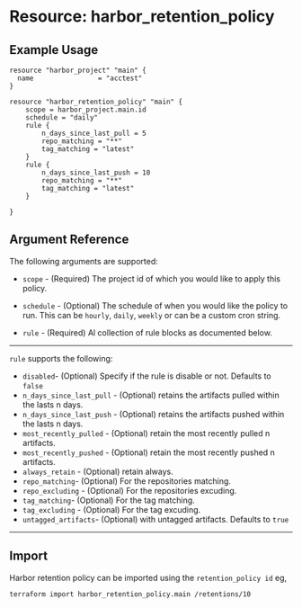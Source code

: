 # Resource: harbor_retention_policy

## Example Usage

```hcl
resource "harbor_project" "main" {
  name                = "acctest"
}

resource "harbor_retention_policy" "main" {
	scope = harbor_project.main.id
	schedule = "daily"
	rule {
		n_days_since_last_pull = 5
		repo_matching = "**"
		tag_matching = "latest"
	}
	rule {
		n_days_since_last_push = 10
		repo_matching = "**"
		tag_matching = "latest"
	}

}
```

## Argument Reference
The following arguments are supported:

* `scope` - (Required) The project id of which you would like to apply this policy.

* `schedule` - (Optional) The schedule of when you would like the policy to run. This can be `hourly`, `daily`, `weekly` or can be a custom cron string.

* `rule` - (Required) Al collection of rule blocks as documented below.

---
`rule` supports the following:
* `disabled`- (Optional) Specify if the rule is disable or not. Defaults to `false`
* `n_days_since_last_pull` - (Optional) retains the artifacts pulled within the lasts n days.
* `n_days_since_last_push` - (Optional) retains the artifacts pushed within the lasts n days.
* `most_recently_pulled` - (Optional) retain the most recently pulled n artifacts.
* `most_recently_pushed` - (Optional) retain the most recently pushed n artifacts.
* `always_retain` - (Optional) retain always.
* `repo_matching`- (Optional) For the repositories matching.
* `repo_excluding` - (Optional) For the repositories excuding.
* `tag_matching`- (Optional) For the tag matching.
* `tag_excluding` - (Optional) For the tag excuding.
* `untagged_artifacts`- (Optional) with untagged artifacts. Defaults to `true`

---

## Import
Harbor retention policy can be imported using the `retention_policy id` eg,

`
terraform import harbor_retention_policy.main /retentions/10
`
